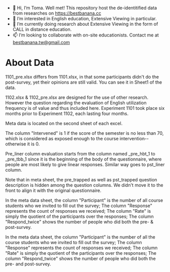 - 👋 Hi, I’m Toma. Well met! This repository host the de-identitified data from researches on https://bestbanana.cc
- 👀 I’m interested in English education, Extensive Viewing in particular.
- 🌱 I’m currently doing research about Extensive Viewing in the form of CALL in distance education.
- 📫 I’m looking to collaborate with on-site educationists. Contact me at bestbanana.tw@gmail.com

# About Data

1101_pre.xlsx differs from 1101.xlsx, in that some participants didn't do the post-survey, yet their opinions are still valid. You can see it in Sheet1 of the data. 

1102.xlsx & 1102_pre.xlsx are designed for the use of other research. However the question regarding the evaluation of English utilization frequency is of value and thus included here. Experiment 1101 took place six months prior to Experiment 1102, each lasting four months.

Meta data is located on the second sheet of each excel.

The column "Intervened" is 1 if the score of the semester is no less than 70, which is considered as exposed enough to the course intervention--otherwise it is 0.

Pre_liner column evaluation starts from the column named \_pre\_hbt\_1 to \_pre\_tbb\_1
since it is the beginning of the body of the questionnaire, where people are most likely to give linear responses. Similar way goes to pst_liner column.

Note that in meta sheet, the pre_trapped as well as pst_trapped question description is hidden among the question columns. We didn't move it to the front to align it with the original questionnaire.

In the meta data sheet, the column "Participant" is the number of all course students who we invited to fill out the survey; The column "Response" represents the count of responses we received; The column "Rate" is simply the quotient of the participants over the responses; The column "Respond_twice" shows the number of people who did both the pre- & post-survey.

In the meta data sheet, the column "Participant" is the number of all the course students who we invited to fill out the survey; The column "Response" represents the count of responses we received; The column "Rate" is simply the quotient of the participants over the responses; The column "Respond_twice" shows the number of people who did both the pre- and post-survey.
